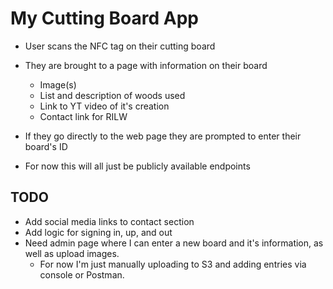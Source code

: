 # My Cutting Board App

* User scans the NFC tag on their cutting board
* They are brought to a page with information on their board
  * Image(s)
  * List and description of woods used
  * Link to YT video of it's creation
  * Contact link for RILW

* If they go directly to the web page they are prompted to enter their board's ID

* For now this will all just be publicly available endpoints

## TODO

* Add social media links to contact section
* Add logic for signing in, up, and out
* Need admin page where I can enter a new board and it's information, as well as upload images.
  * For now I'm just manually uploading to S3 and adding entries via console or Postman.

